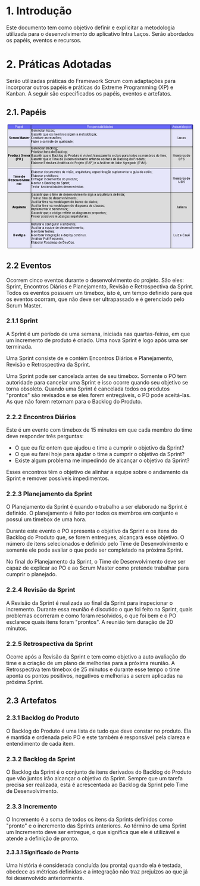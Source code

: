 # 1. Introdução  

Este documento tem como objetivo definir e explicitar a metodologia utilizada para o desenvolvimento do aplicativo Intra Laços.
Serão abordados os papéis, eventos e recursos.

# 2. Práticas Adotadas

Serão utilizadas práticas do Framework Scrum com adaptações para incorporar outros papéis e práticas do Extreme Programming (XP) e Kanban.
A seguir são especificados os papéis, eventos e artefatos.

## 2.1. Papéis

![](images/roles_methodology.png)

## 2.2 Eventos

Ocorrem cinco eventos durante o desenvolvimento do projeto. São eles: Sprint, Encontros Diários e Planejamento, Revisão e Retrospectiva da Sprint.
Todos os eventos possuem um timebox, isto é, um tempo definido para que os eventos ocorram, que não deve ser ultrapassado e é gerenciado pelo Scrum Master.

### 2.1.1 Sprint

A Sprint é um período de uma semana, iniciada nas quartas-feiras, em que um incremento de produto é criado.
Uma nova Sprint e logo após uma ser terminada.

Uma Sprint consiste de e contém Encontros Diários e Planejamento, Revisão e Retrospectiva da Sprint.

Uma Sprint pode ser cancelada antes de seu timebox. Somente o PO tem autoridade para cancelar uma Sprint e isso ocorre quando seu objetivo se torna obsoleto.
Quando uma Sprint é cancelada todos os produtos "prontos" são revisados e se eles forem entregáveis, o PO pode aceitá-las.
As que não forem retornam para o Backlog do Produto.

### 2.2.2 Encontros Diários

Este é um evento com timebox de 15 minutos em que cada membro do time deve responder três perguntas:

* O que eu fiz ontem que ajudou o time a cumprir o objetivo da Sprint?
* O que eu farei hoje para ajudar o time a cumprir o objetivo da Sprint?
* Existe algum problema me impedindo de alcançar o objetivo da Sprint?

Esses encontros têm o objetivo de alinhar a equipe sobre o andamento da Sprint e remover possíveis impedimentos.

### 2.2.3 Planejamento da Sprint

O Planejamento da Sprint é quando o trabalho a ser elaborado na Sprint é definido.
O planejamento é feito por todos os membros em conjunto e possui um timebox de uma hora.

Durante este evento o PO apresenta o objetivo da Sprint e os itens do Backlog do Produto que, se forem entregues, alcançará esse objetivo.
O número de itens selecionados e definido pelo Time de Desenvolvimento e somente ele pode avaliar o que pode ser completado na próxima Sprint.

No final do Planejamento da Sprint, o Time de Desenvolvimento deve ser capaz de explicar ao PO e ao Scrum Master como pretende trabalhar para cumprir o planejado.


### 2.2.4 Revisão da Sprint

A Revisão da Sprint é realizada ao final da Sprint para inspecionar o incremento.
Durante essa reunião é discutido o que foi feito na Sprint, quais problemas ocorreram e como foram resolvidos, o que foi bem e o PO esclarece quais itens foram "prontos". A reunião tem duração de 20 minutos.

### 2.2.5 Retrospectiva da Sprint

Ocorre após a Revisão da Sprint e tem como objetivo a auto avaliação do time e a criação de um plano de melhorias para a próxima reunião.
A Retrospectiva tem timebox de 25 minutos e durante esse tempo o time aponta os pontos positivos, negativos e melhorias a serem aplicadas na próxima Sprint.

## 2.3 Artefatos

### 2.3.1 Backlog do Produto

O Backlog do Produto é uma lista de tudo que deve constar no produto.
Ela é mantida e ordenada pelo PO e este também é responsável pela clareza e entendimento de cada item.

### 2.3.2 Backlog da Sprint

O Backlog da Sprint é o conjunto de itens derivados do Backlog do Produto que vão juntos irão alcançar o objetivo da Sprint.
Sempre que um tarefa precisa ser realizada, esta é acrescentada ao Backlog da Sprint pelo Time de Desenvolvimento.

### 2.3.3 Incremento

O Incremento é a soma de todos os itens da Sprints definidos como "pronto" e o incremento das Sprints anteriores.
Ao término de uma Sprint um Incremento deve ser entregue, o que significa que ele é utilizável e atende a definição de pronto.

#### 2.3.3.1 Significado de Pronto

Uma história é considerada concluída (ou pronta) quando ela é testada, obedece as métricas definidas e a integração não traz prejuízos ao que já foi desenvolvido anteriormente.
